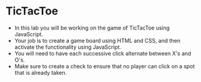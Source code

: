 # TicTacToe

- In this lab you will be working on the game of TicTacToe using JavaScript.
- Your job is to create a game board using HTML and CSS, and then activate the functionality using JavaScript.
- You will need to have each successive click alternate between X's and O's.
- Make sure to create a check to ensure that no player can click on a spot that is already taken.